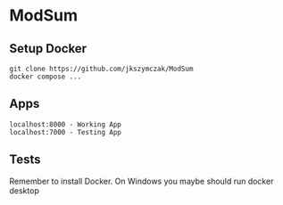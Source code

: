 # ModSum

## Setup Docker

```
git clone https://github.com/jkszymczak/ModSum
docker compose ...

```

## Apps

```
localhost:8000 - Working App
localhost:7000 - Testing App
```


## Tests
Remember to install Docker.
On Windows you maybe should run docker desktop 

